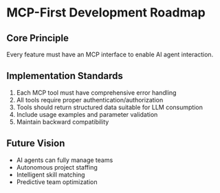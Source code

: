 # MCP-First Development Roadmap

## Core Principle
Every feature must have an MCP interface to enable AI agent interaction.

## Implementation Standards
1. Each MCP tool must have comprehensive error handling
2. All tools require proper authentication/authorization
3. Tools should return structured data suitable for LLM consumption
4. Include usage examples and parameter validation
5. Maintain backward compatibility

## Future Vision
- AI agents can fully manage teams
- Autonomous project staffing
- Intelligent skill matching
- Predictive team optimization 